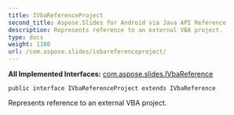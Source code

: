 ```yaml
---
title: IVbaReferenceProject
second_title: Aspose.Slides for Android via Java API Reference
description: Represents reference to an external VBA project.
type: docs
weight: 1100
url: /com.aspose.slides/ivbareferenceproject/
---
```

**All Implemented Interfaces:**
[com.aspose.slides.IVbaReference](../../com.aspose.slides/ivbareference)
```
public interface IVbaReferenceProject extends IVbaReference
```

Represents reference to an external VBA project.
